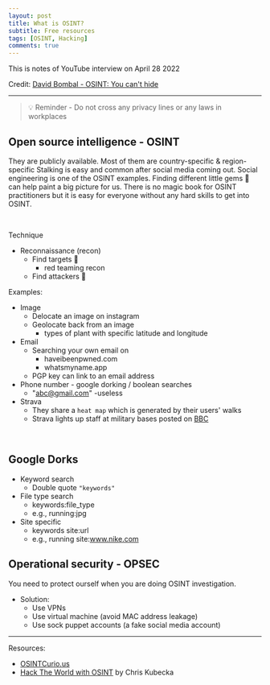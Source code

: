 ```yaml
---
layout: post
title: What is OSINT?
subtitle: Free resources
tags: [OSINT, Hacking]
comments: true
---
```


This is notes of YouTube interview on April 28 2022

Credit: [David Bombal - OSINT: You can't hide](https://youtu.be/ImWJgDQ-_ek)

***

> 💡 Reminder - Do not cross any privacy lines or any laws in workplaces

## Open source intelligence - OSINT

They are publicly available. Most of them are country-specific & region-specific Stalking is easy and common after social media coming out. Social engineering is one of the OSINT examples. Finding different little gems 💎 can help paint a big picture for us. There is no magic book for OSINT practitioners but it is easy for everyone without any hard skills to get into OSINT.

<br/>

Technique
- Reconnaissance (recon)
    - Find targets 🔴
        - red teaming recon
    - Find attackers 🔵

Examples:
- Image
    - Delocate an image on instagram
    - Geolocate back from an image
        - types of plant with specific latitude and longitude
- Email
    - Searching your own email on
        - haveibeenpwned.com
        - whatsmyname.app
    - PGP key can link to an email address
- Phone number - google dorking / boolean searches
    - "abc@gmail.com" -useless
- Strava
    - They share a `heat map` which is generated by their users' walks
    - Strava lights up staff at military bases posted on [BBC](https://www.bbc.co.uk/news/technology-42853072)

<br/>

## Google Dorks
- Keyword search
    - Double quote `"keywords"`
- File type search
    - keywords:file_type
    - e.g., running:jpg
- Site specific
    - keywords site:url
    - e.g., running site:www.nike.com

## Operational security - OPSEC

You need to protect ourself when you are doing OSINT investigation.
- Solution: 
    - Use VPNs
    - Use virtual machine (avoid MAC address leakage)
    - Use sock puppet accounts (a fake social media account)

***

Resources:
- [OSINTCurio.us](https://osintcurio.us)
- [Hack The World with OSINT](https://www.researchgate.net/publication/332875854_Hack_the_World_with_OSINT) by Chris Kubecka

